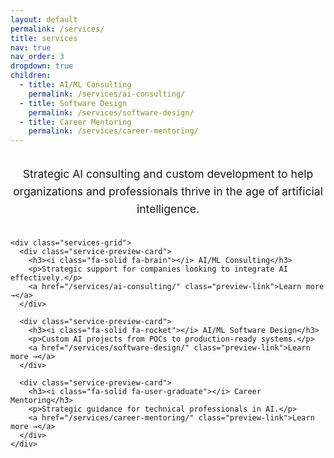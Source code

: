 ```yaml
---
layout: default
permalink: /services/
title: services
nav: true
nav_order: 3
dropdown: true
children:
  - title: AI/ML Consulting
    permalink: /services/ai-consulting/
  - title: Software Design
    permalink: /services/software-design/
  - title: Career Mentoring
    permalink: /services/career-mentoring/
---
```


<div class="post">
  <div class="services-overview">
    <h1 class="visually-hidden">Services</h1>
    <p class="service-description">Strategic AI consulting and custom development to help organizations and professionals thrive in the age of artificial intelligence.</p>
    
    <div class="services-grid">
      <div class="service-preview-card">
        <h3><i class="fa-solid fa-brain"></i> AI/ML Consulting</h3>
        <p>Strategic support for companies looking to integrate AI effectively.</p>
        <a href="/services/ai-consulting/" class="preview-link">Learn more →</a>
      </div>
      
      <div class="service-preview-card">
        <h3><i class="fa-solid fa-rocket"></i> AI/ML Software Design</h3>
        <p>Custom AI projects from POCs to production-ready systems.</p>
        <a href="/services/software-design/" class="preview-link">Learn more →</a>
      </div>
      
      <div class="service-preview-card">
        <h3><i class="fa-solid fa-user-graduate"></i> Career Mentoring</h3>
        <p>Strategic guidance for technical professionals in AI.</p>
        <a href="/services/career-mentoring/" class="preview-link">Learn more →</a>
      </div>
    </div>
  </div>
</div>

<style>
.visually-hidden {
  position: absolute !important;
  width: 1px !important;
  height: 1px !important;
  padding: 0 !important;
  margin: -1px !important;
  overflow: hidden !important;
  clip: rect(0, 0, 0, 0) !important;
  white-space: nowrap !important;
  border: 0 !important;
}

.services-overview {
  margin: 2rem 0;
}

.service-description {
  color: var(--global-text-color-light);
  font-size: 1.1rem;
  margin-bottom: 2rem;
  line-height: 1.6;
  text-align: center;
}

.service-preview-card {
  background-color: var(--global-bg-color);
  border-radius: 8px;
  box-shadow: var(--global-card-shadow, 0 4px 12px rgba(0, 0, 0, 0.08));
  padding: 1.5rem;
  margin-bottom: 1.5rem;
  transition: box-shadow 0.3s ease;
  border: 1px solid var(--global-divider-color);
}

.service-preview-card:hover {
  box-shadow: var(--global-card-shadow-hover, 0 6px 16px rgba(0, 0, 0, 0.12));
}

.service-preview-card h3 {
  color: var(--global-theme-color);
  margin-bottom: 0.75rem;
  display: flex;
  align-items: center;
}

.service-preview-card h3 i {
  margin-right: 0.75rem;
}

.service-preview-card p {
  color: var(--global-text-color-light);
  margin-bottom: 1rem;
}

.preview-link {
  color: var(--global-theme-color);
  text-decoration: none;
  font-weight: 500;
}

.preview-link:hover {
  text-decoration: underline;
}

@media (min-width: 768px) {
  .services-grid {
    display: grid;
    grid-template-columns: repeat(auto-fit, minmax(300px, 1fr));
    gap: 1.5rem;
  }
}
</style>
